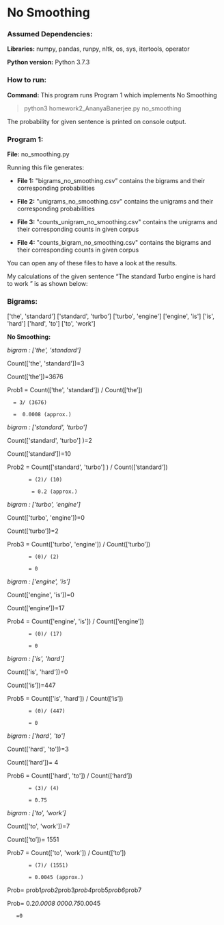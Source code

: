 # No Smoothing

### Assumed Dependencies:

**Libraries:** numpy, pandas, runpy, nltk, os, sys, itertools, operator

**Python version:** Python 3.7.3

### How to run:

**Command:** This program runs Program 1 which implements No Smoothing

> python3 homework2_AnanyaBanerjee.py no_smoothing

The probability for given sentence is printed on console output.

### Program 1:

**File:** no_smoothing.py

Running this file generates: 

- **File 1:** "bigrams_no_smoothing.csv” contains the bigrams and their corresponding probabilities

- **File 2:** "unigrams_no_smoothing.csv" contains the unigrams and their corresponding probabilities

- **File 3:** "counts_unigram_no_smoothing.csv" contains the unigrams and their corresponding counts in given corpus

- **File 4:** "counts_bigram_no_smoothing.csv" contains the bigrams and their corresponding counts in given corpus

You can open any of these files to have a look at the results.

My calculations of the given sentence “The standard Turbo engine is hard to work ” is as shown below:

### Bigrams:

['the', 'standard']
 ['standard', 'turbo']
 ['turbo', 'engine']
 ['engine', 'is']
 ['is', 'hard']
 ['hard', 'to']
 ['to', 'work']


**No Smoothing:**

*bigram : ['the', 'standard'\]* 

Count(['the', 'standard'])=3

Count([‘the’])=3676

Prob1 = Count(['the', 'standard']) / Count([‘the’])

      = 3/ (3676)
      
      =  0.0008 (approx.)
           

*bigram : ['standard', 'turbo'\]* 

Count(['standard', 'turbo'] )=2

Count([‘standard’])=10

Prob2 = Count(['standard', 'turbo'] ) / Count([‘standard’]) 

           = (2)/ (10)
           
            = 0.2 (approx.)




*bigram : ['turbo', 'engine'\]*  

Count(['turbo', 'engine'])=0

Count([‘turbo’])=2

Prob3 = Count(['turbo', 'engine']) / Count([‘turbo’]) 

           = (0)/ (2)
           
           = 0

*bigram : ['engine', 'is'\]* 

Count(['engine', 'is'])=0

Count([‘engine’])=17

Prob4 = Count(['engine', 'is'])  / Count([‘engine’]) 

           = (0)/ (17)
           
           = 0


*bigram : ['is', 'hard'\]* 

Count(['is', 'hard'])=0

Count([‘is’])=447

Prob5 = Count(['is', 'hard'])  / Count([‘is’]) 

           = (0)/ (447)
           
           = 0




*bigram : ['hard', 'to'\]* 

Count(['hard', 'to'])=3

Count([‘hard’])= 4

Prob6 = Count(['hard', 'to']) / Count([‘hard’]) 

           = (3)/ (4)
           
           = 0.75


*bigram : ['to', 'work'\]* 

Count(['to', 'work'])=7

Count([‘to’])= 1551

Prob7 = Count(['to', 'work']) / Count([‘to’])

           = (7)/ (1551)
           
           = 0.0045 (approx.)



Prob= prob1*prob2*prob3*prob4*prob5*prob6*prob7

Prob= 0.2*0.0008 *0*0*0*0.75*0.0045

       =0


